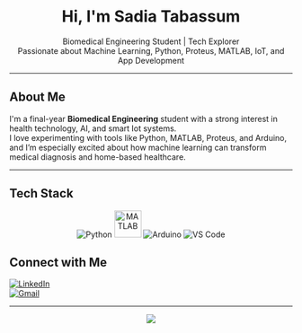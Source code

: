 
<h1 align="center">Hi, I'm Sadia Tabassum </h1>

<p align="center">
   Biomedical Engineering Student |  Tech Explorer <br>
   Passionate about Machine Learning, Python, Proteus, MATLAB, IoT, and App Development
</p>

---

##  About Me

I'm a final-year **Biomedical Engineering** student with a strong interest in health technology, AI, and smart Iot systems.  
I love experimenting with tools like Python, MATLAB, Proteus, and Arduino, and I’m especially excited about how machine learning can transform medical diagnosis and home-based healthcare.

---

##  Tech Stack

<p align="center">
  <img src="https://img.icons8.com/color/48/python--v1.png" alt="Python"/>
  <img src="https://upload.wikimedia.org/wikipedia/commons/2/21/Matlab_Logo.png" alt="MATLAB" width="48"/>
  <img src="https://img.icons8.com/color/48/arduino.png" alt="Arduino"/>
  <img src="https://img.icons8.com/color/48/visual-studio-code-2019.png" alt="VS Code"/>
</p>


##  Connect with Me

[![LinkedIn](https://img.shields.io/badge/LinkedIn-Connect-blue?style=flat-square&logo=linkedin)](https://www.linkedin.com/in/sadia-tabassum-310916369)  
[![Gmail](https://img.shields.io/badge/Email-sadiakrypton2001@gmail.com-red?style=flat-square&logo=gmail&logoColor=white)](mailto:sadiakrypton2001@gmail.com)

---

<p align="center">
  <img src="https://readme-typing-svg.demolab.com?font=Fira+Code&weight=500&pause=1000&color=F74780&center=true&vCenter=true&width=435&lines=Welcome+to+my+GitHub!;Let's+Build+Something+Innovative!" />
</p>
